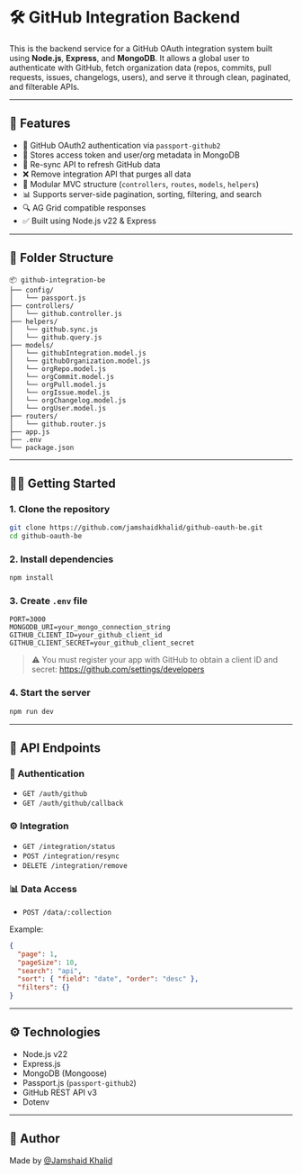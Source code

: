 # 🛠️ GitHub Integration Backend

This is the backend service for a GitHub OAuth integration system built using **Node.js**, **Express**, and **MongoDB**. It allows a global user to authenticate with GitHub, fetch organization data (repos, commits, pull requests, issues, changelogs, users), and serve it through clean, paginated, and filterable APIs.

---

## 🚀 Features

- 🔐 GitHub OAuth2 authentication via `passport-github2`
- 🧠 Stores access token and user/org metadata in MongoDB
- 🔁 Re-sync API to refresh GitHub data
- ❌ Remove integration API that purges all data
- 🧱 Modular MVC structure (`controllers`, `routes`, `models`, `helpers`)
- 📊 Supports server-side pagination, sorting, filtering, and search
- 🔍 AG Grid compatible responses
- ✅ Built using Node.js v22 & Express

---

## 📁 Folder Structure

```
📦 github-integration-be
├── config/
│   └── passport.js
├── controllers/
│   └── github.controller.js
├── helpers/
│   └── github.sync.js
│   └── github.query.js
├── models/
│   └── githubIntegration.model.js
│   └── githubOrganization.model.js
│   └── orgRepo.model.js
│   └── orgCommit.model.js
│   └── orgPull.model.js
│   └── orgIssue.model.js
│   └── orgChangelog.model.js
│   └── orgUser.model.js
├── routers/
│   └── github.router.js
├── app.js
├── .env
└── package.json
```

---

## 🧑‍💻 Getting Started

### 1. Clone the repository

```bash
git clone https://github.com/jamshaidkhalid/github-oauth-be.git
cd github-oauth-be
```

### 2. Install dependencies

```bash
npm install
```

### 3. Create `.env` file

```env
PORT=3000
MONGODB_URI=your_mongo_connection_string
GITHUB_CLIENT_ID=your_github_client_id
GITHUB_CLIENT_SECRET=your_github_client_secret
```

> ⚠️ You must register your app with GitHub to obtain a client ID and secret: https://github.com/settings/developers

### 4. Start the server

```bash
npm run dev
```

---

## 📡 API Endpoints

### 🔐 Authentication

- `GET /auth/github`
- `GET /auth/github/callback`

### ⚙️ Integration

- `GET /integration/status`
- `POST /integration/resync`
- `DELETE /integration/remove`

### 📊 Data Access

- `POST /data/:collection`

Example:
```json
{
  "page": 1,
  "pageSize": 10,
  "search": "api",
  "sort": { "field": "date", "order": "desc" },
  "filters": {}
}
```

---

## ⚙️ Technologies

- Node.js v22
- Express.js
- MongoDB (Mongoose)
- Passport.js (`passport-github2`)
- GitHub REST API v3
- Dotenv

---

## 🤝 Author

Made by [@Jamshaid Khalid](https://github.com/jamshaidkhalid)


